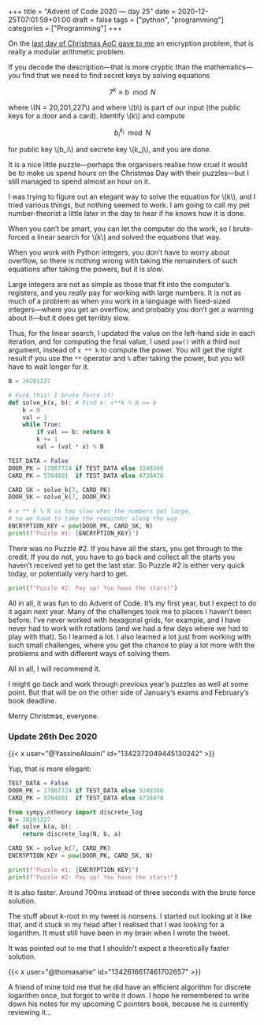 +++
title = "Advent of Code 2020 — day 25"
date = 2020-12-25T07:01:59+01:00
draft = false
tags = ["python", "programming"]
categories = ["Programming"]
+++

On the [last day of Christmas AoC gave to me](https://adventofcode.com/2020/day/25) an encryption problem, that is really a modular arithmetic problem.

If you decode the description—that is more cryptic than the mathematics—you find that we need to find secret keys by solving equations

$$7^k \equiv b \mod N$$

where \\(N = 20,201,227\\) and where \\(b\\) is part of our input (the public keys for a door and a card). Identify \\(k\\) and compute

$$b_i^{k_j} \mod N$$

for public key \\(b_i\\) and secrete key \\(k_j\\), and you are done.

It is a nice little puzzle—perhaps the organisers realise how cruel it would be to make us spend hours on the Christmas Day with their puzzles—but I still managed to spend almost an hour on it.

I was trying to figure out an elegant way to solve the equation for \\(k\\), and I tried various things, but nothing seemed to work. I am going to call my pet number-theorist a little later in the day to hear if he knows how it is done.

When you can’t be smart, you can let the computer do the work, so I brute-forced a linear search for \\(k\\) and solved the equations that way.

When you work with Python integers, you don’t have to worry about overflow, so there is nothing wrong with taking the remainders of such equations after taking the powers, but it is *slow*.

Large integers are not as simple as those that fit into the computer’s registers, and you *really* pay for working with large numbers. It is not as much of a problem as when you work in a language with fixed-sized integers—where you get an overflow, and probably you don’t get a warning about it—but it does get terribly slow.

Thus, for the linear search, I updated the value on the left-hand side in each iteration, and for computing the final value, I used `pow()` with a third `mod` argument, instead of `x ** k` to compute the power. You will get the right result if you use the `**` operator and `%` after taking the power, but you will have to wait longer for it.

```python
N = 20201227

# Fuck this! I brute force it!
def solve_k(x, b): # Find k: x**k % N == b
    k = 0
    val = 1
    while True:
        if val == b: return k
        k += 1
        val = (val * x) % N

TEST_DATA = False
DOOR_PK = 17807724 if TEST_DATA else 3248366
CARD_PK = 5764801  if TEST_DATA else 4738476

CARD_SK = solve_k(7, CARD_PK)
DOOR_SK = solve_k(7, DOOR_PK)

# x ** k % N is too slow when the numbers get large,
# so we have to take the remainder along the way
ENCRYPTION_KEY = pow(DOOR_PK, CARD_SK, N)
print(f"Puzzle #1: {ENCRYPTION_KEY}")
```

There was no Puzzle #2. If you have all the stars, you get through to the credit. If you do not, you have to go back and collect all the starts you haven’t received yet to get the last star. So Puzzle #2 is either very quick today, or potentially very hard to get.

```python
print(f"Puzzle #2: Pay up! You have the stars!")
```

All in all, it was fun to do Advent of Code. It’s my first year, but I expect to do it again next year. Many of the challenges took me to places I haven’t been before. I’ve never worked with hexagonal grids, for example, and I have never had to work with rotations (and we had a few days where we had to play with that). So I learned a lot. I also learned a lot just from working with such small challenges, where you get the chance to play a lot more with the problems and with different ways of solving them.

All in all, I will recommend it.

I might go back and work through previous year’s puzzles as well at some point. But that will be on the other side of January’s exams and February’s book deadline.

Merry Christmas, everyone.

### Update 26th Dec 2020

{{< x user="@YassineAlouini" id="1342372049445130242" >}}

Yup, that is more elegant:

```python
TEST_DATA = False
DOOR_PK = 17807724 if TEST_DATA else 3248366
CARD_PK = 5764801  if TEST_DATA else 4738476

from sympy.ntheory import discrete_log
N = 20201227
def solve_k(a, b):
    return discrete_log(N, b, a)

CARD_SK = solve_k(7, CARD_PK)
ENCRYPTION_KEY = pow(DOOR_PK, CARD_SK, N)

print(f"Puzzle #1: {ENCRYPTION_KEY}")
print(f"Puzzle #2: Pay up! You have the stars!")
```

It is also faster. Around 700ms instead of three seconds with the brute force solution.

The stuff about k-root in my tweet is nonsens. I started out looking at it like that, and it stuck in my head after I realised that I was looking for a logarithm. It must still have been in my brain when I wrote the tweet.

It was pointed out to me that I shouldn’t expect a theoretically faster solution.

{{< x user="@thomasahle" id="1342616617461702657" >}}

A friend of mine told me that he did have an efficient algorithm for discrete logarithm once, but forgot to write it down. I hope he remembered to write down his notes for my upcoming C pointers book, because he is currently reviewing it…
